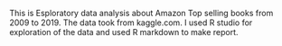 This is Esploratory data analysis about Amazon Top selling books from 2009 to 2019. The data took from kaggle.com. I used R studio for exploration of the data and used R markdown to make report.
